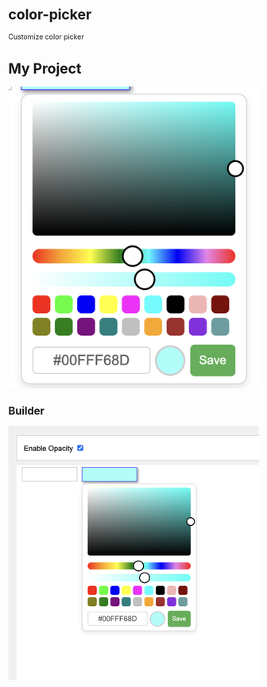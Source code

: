 # color-picker

Customize color picker

# My Project
![Color Picker](./images/color-picker.png)

## Builder
![Color Picker Builder](./images/color-picker-builder.png)

